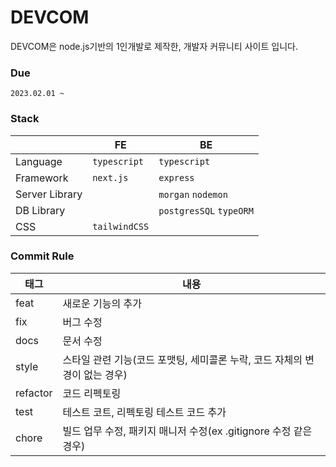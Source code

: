 # DEVCOM

DEVCOM은 node.js기반의 1인개발로 제작한, 개발자 커뮤니티 사이트 입니다.

### Due

    2023.02.01 ~

### Stack

|                | FE            | BE                      |
| -------------- | ------------- | ----------------------- |
| Language       | `typescript`  | `typescript`            |
| Framework      | `next.js`     | `express`               |
| Server Library |               | `morgan` `nodemon`      |
| DB Library     |               | `postgresSQL` `typeORM` |
| CSS            | `tailwindCSS` |                         |

### Commit Rule

| 태그     | 내용                                                                       |
| -------- | -------------------------------------------------------------------------- |
| feat     | 새로운 기능의 추가                                                         |
| fix      | 버그 수정                                                                  |
| docs     | 문서 수정                                                                  |
| style    | 스타일 관련 기능(코드 포맷팅, 세미콜론 누락, 코드 자체의 변경이 없는 경우) |
| refactor | 코드 리펙토링                                                              |
| test     | 테스트 코트, 리펙토링 테스트 코드 추가                                     |
| chore    | 빌드 업무 수정, 패키지 매니저 수정(ex .gitignore 수정 같은 경우)           |
